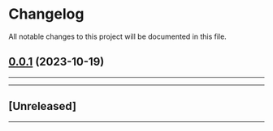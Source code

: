 <!--- BEGIN HEADER -->
# Changelog

All notable changes to this project will be documented in this file.
<!--- END HEADER -->

## [0.0.1](https://github.com/Memurame/easy-customer-management/compare/0.0.0...v0.0.1) (2023-10-19)


---

---

## [Unreleased]
---

